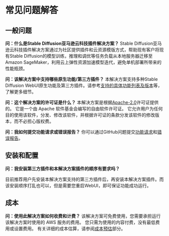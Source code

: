 # 常见问题解答

## 一般问题

**问：什么是Stable Diffusion亚马逊云科技插件解决方案？**
Stable Diffusion亚马逊云科技插件解决方案通过为社区提供插件和云资源模版方式，帮助现有客户将现有Stable Diffusion的模型训练，推理和调优等任务负载从本地服务器迁移至Amazon SageMaker，利用云上弹性资源加速模型迭代，避免单机部署所带来的性能瓶颈。

**问：该解决方案中支持哪些原生功能/第三方插件？**
本解决方案支持多种Stable Diffusion WebUI原生功能及第三方插件。请参考[支持的具体功能列表及版本](./solution-overview/features-and-benefits.md)等，了解更多细节。

**问：这个解决方案的许可证是什么？**
本解决方案是根据[Apache-2.0](https://www.apache.org/licenses/LICENSE-2.0)许可证提供的。 它是一个由 Apache 软件基金会编写的自由软件许可证。 它允许用户为任何目的使用该软件，分发、修改该软件，并根据许可证的条款分发该软件的修改版本，而不必担心版权费。

**问：我如何提交功能请求或错误报告？**
你可以通过GitHub问题提交[功能请求](https://github.com/awslabs/stable-diffusion-aws-extension/issues/new?assignees=&labels=feature-request%2Cneeds-triage&projects=&template=feature_request.yml&title=%28module+name%29%3A+%28short+issue+description%29)和[错误报告](https://github.com/awslabs/stable-diffusion-aws-extension/issues/new?assignees=&labels=bug%2Cneeds-triage&projects=&template=bug_report.yml&title=%28module+name%29%3A+%28short+issue+description%29)。


## 安装和配置

**问：我安装第三方插件和本解决方案插件的顺序有要求吗？**

目前推荐用户先安装本解决方案支持的第三方插件后，再安装本解决方案插件。而该安装顺序打乱也可以，但是需要您重启WebUI，即可保证功能成功运行。




## 成本

 **问：使用此解决方案如何收费和计费？**
该解决方案可免费使用，您需要承担运行该解决方案时使用的 AWS 服务的费用。 您只需为使用的内容付费，没有最低费用或设置费用。 有关详细的成本估算，请参阅[成本预估](./cost.md)部分。
